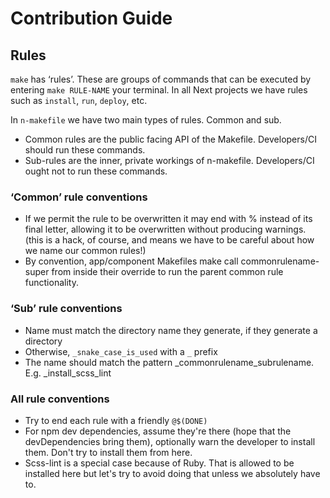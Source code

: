 # Contribution Guide

## Rules

`make` has ‘rules’.  These are groups of commands that can be executed by entering `make RULE-NAME` your terminal.  In all Next projects we have rules such as `install`, `run`, `deploy`, etc.

In `n-makefile` we have two main types of rules.  Common and sub.

- Common rules are the public facing API of the Makefile.  Developers/CI should run these commands.
- Sub-rules are the inner, private workings of n-makefile.  Developers/CI ought not to run these commands.

### ‘Common’ rule conventions

- If we permit the rule to be overwritten it may end with % instead of its final letter, allowing it to be overwritten without producing warnings. (this is a hack, of course, and means we have to be careful about how we name our common rules!)
- By convention, app/component Makefiles make call commonrulename-super from inside their override to run the parent common rule functionality.

### ‘Sub’ rule conventions

- Name must match the directory name they generate, if they generate a directory
- Otherwise, `_snake_case_is_used` with a `_` prefix
- The name should match the pattern _commonrulename_subrulename.  E.g. _install_scss_lint

### All rule conventions

- Try to end each rule with a friendly `@$(DONE)`
- For npm dev dependencies, assume they're there (hope that the devDependencies bring them), optionally warn the developer to install them.  Don't try to install them from here.
- Scss-lint is a special case because of Ruby.  That is allowed to be installed here but let's try to avoid doing that unless we absolutely have to.
